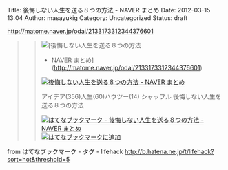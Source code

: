 Title: 後悔しない人生を送る８つの方法 - NAVER まとめ
Date: 2012-03-15 13:04
Author: masayukig
Category: Uncategorized
Status: draft

<http://matome.naver.jp/odai/2133173312344376601>  
  
  

> > ![](http://cdn-ak.favicon.st-hatena.com/?url=http%3A%2F%2Fmatome.naver.jp%2F)[後悔しない人生を送る８つの方法
> > - NAVER まとめ](http://matome.naver.jp/odai/2133173312344376601)
> >
> > [![後悔しない人生を送る８つの方法 - NAVER
> > まとめ](http://cdn-ak.b.st-hatena.com/entryimage/85433137-1331804484.jpg "後悔しない人生を送る８つの方法 - NAVER まとめ")](http://matome.naver.jp/odai/2133173312344376601)
> >
> > アイデア(356)人生(60)ハウツー(14) シャッフル
> > 後悔しない人生を送る８つの方法
> >
> > [![はてなブックマーク - 後悔しない人生を送る８つの方法 - NAVER
> > まとめ](http://b.hatena.ne.jp/entry/image/http://matome.naver.jp/odai/2133173312344376601 "はてなブックマーク - 後悔しない人生を送る８つの方法 - NAVER まとめ")](http://b.hatena.ne.jp/entry/http://matome.naver.jp/odai/2133173312344376601)
> > [![はてなブックマークに追加](http://b.hatena.ne.jp/images/append.gif "はてなブックマークに追加")](http://b.hatena.ne.jp/append?http://matome.naver.jp/odai/2133173312344376601)

  
  
from はてなブックマーク - タグ - lifehack
<http://b.hatena.ne.jp/t/lifehack?sort=hot&threshold=5>
